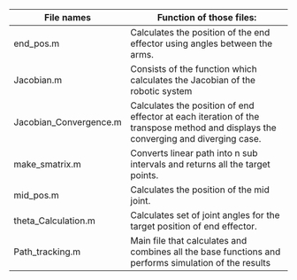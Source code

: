 

| File names | Function of those files: |  
| --- | --- |
| end_pos.m	| Calculates the position of the end effector using angles between the arms. |
Jacobian.m	             |   Consists of the function which calculates the Jacobian of the robotic system|  
Jacobian_Convergence.m	|    Calculates the position of end effector at each iteration of the transpose method and displays the converging and diverging case.|  
make_smatrix.m	   |       Converts linear path into n sub intervals and returns all the target points.  |
mid_pos.m         |       Calculates the position of the mid joint.  |
theta_Calculation.m |	    Calculates set of joint angles for the target position of end effector. |  
Path_tracking.m | 	          Main file that calculates and combines all the base functions and performs simulation of the results |




